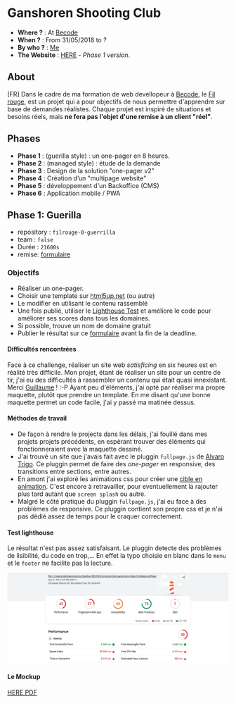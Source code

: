 # Ganshoren Shooting Club
- **Where ?** : At [Becode]()
- **When ?** :  From 31/05/2018 to ?
- **By who ?** : [Me]()
- **The Website** : [HERE]() - *Phase 1 version*.

## About

[FR]
Dans le cadre de ma formation de web devellopeur à [Becode](), le [Fil rouge](), est un projet qui a pour objectifs de nous permettre d'apprendre sur base de demandes réalistes.
Chaque projet est inspiré de situations et besoins réels, mais **ne fera pas l'objet d'une remise à un client "réel"**.

## Phases

- **Phase 1** : (guerilla style) : un one-pager en 8 heures.
- **Phase 2** : (managed style) : étude de la demande
- **Phase 3** : Design de la solution "one-pager v2"
- **Phase 4** : Création d’un "multipage website"
- **Phase 5** : développement d'un Backoffice (CMS)
- **Phase 6** : Application mobile / PWA


## Phase 1: Guerilla

- repository : `filrouge-0-guerrilla`
- team : `false`
- Durée : `21600s`
- remise: [formulaire](https://goo.gl/forms/ov5m6hVD4ZUxY2Yc2)

### Objectifs

- Réaliser un one-pager.
- Choisir une template sur [html5up.net](https://html5up.net/) (ou autre)
- Le modifier en utilisant le contenu rassemblé
- Une fois publié, utiliser le [Lighthouse Test](https://developers.google.com/web/tools/lighthouse/) et améliore le code pour améliorer ses scores dans tous les domaines.
- Si possible, trouve un nom de domaine gratuit
- Publier le résultat sur ce [formulaire](https://goo.gl/forms/ov5m6hVD4ZUxY2Yc2) avant la fin de la deadline.

#### Difficultés rencontrées

Face à ce challenge, réaliser un site web *satisficing* en six heures est en réalité très difficile. Mon projet, étant de réaliser un site pour un centre de tir, j'ai eu des difficultés à rassembler un contenu qui était quasi innexistant. Merci [Guillaume]() ! :-P
Ayant peu d'éléments, j'ai opté par réaliser ma propre maquette, plutôt que prendre un template. En me disant qu'une bonne maquette permet un code facile, j'ai y passé ma matinée dessus. 

#### Méthodes de travail

- De façon à rendre le projects dans les délais, j'ai fouillé dans mes projets projets précédents, en espèrant trouver des éléments qui fonctionneraient avec la maquette dessiné.
- J'ai trouvé un site que j'avais fait avec le pluggin `fullpage.js` de [Alvaro Trigo](). Ce pluggin permet de faire des *one-pager* en responsive, des transitions entre sections, entre autres.
- En amont j'ai exploré les animations css pour créer une [cible en animation](https://codepen.io/pedroseromenho/pen/GGJKog). C'est encore à retravailler, pour eventuellement la rajouter plus tard autant que `screen splash` ou autre.
- Malgré le côté pratique du pluggin `fullpage.js`, j'ai eu face à des problèmes de responsive. Ce pluggin contient son propre css et je n'ai pas dédié assez de temps pour le craquer correctement.

#### Test lighthouse

Le résultat n'est pas assez satisfaisant. Le pluggin detecte des problèmes de lisibilité, du code en trop,... En effet la typo choisie en blanc dans le `menu` et le `footer` ne facilite pas la lecture.

![test](light-house.png)

#### Le Mockup

[HERE PDF](https://github.com/pedroseromenho/projects/edit/master/club-ganshoren/mockup.pdf)
